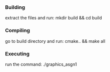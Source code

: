 ### Building
extract the files and run:
mkdir build && cd build

### Compiling
go to build directory and run:
cmake.. && make all

### Executing
run the command:
./graphics_asgn1


